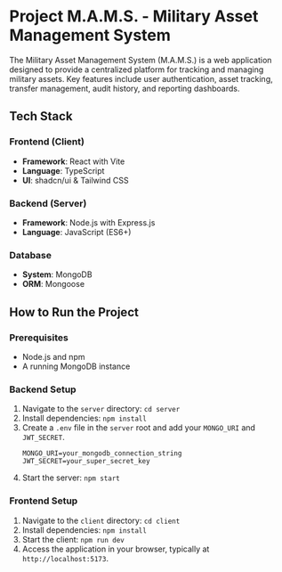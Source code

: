 # Project M.A.M.S. - Military Asset Management System

The Military Asset Management System (M.A.M.S.) is a web application designed to provide a centralized platform for tracking and managing military assets. Key features include user authentication, asset tracking, transfer management, audit history, and reporting dashboards.

## Tech Stack

### Frontend (Client)
*   **Framework**: React with Vite
*   **Language**: TypeScript
*   **UI**: shadcn/ui & Tailwind CSS

### Backend (Server)
*   **Framework**: Node.js with Express.js
*   **Language**: JavaScript (ES6+)

### Database
*   **System**: MongoDB
*   **ORM**: Mongoose

## How to Run the Project

### Prerequisites
*   Node.js and npm
*   A running MongoDB instance

### Backend Setup
1.  Navigate to the `server` directory: `cd server`
2.  Install dependencies: `npm install`
3.  Create a `.env` file in the `server` root and add your `MONGO_URI` and `JWT_SECRET`.
    ```
    MONGO_URI=your_mongodb_connection_string
    JWT_SECRET=your_super_secret_key
    ```
4.  Start the server: `npm start`

### Frontend Setup
1.  Navigate to the `client` directory: `cd client`
2.  Install dependencies: `npm install`
3.  Start the client: `npm run dev`
4.  Access the application in your browser, typically at `http://localhost:5173`.

